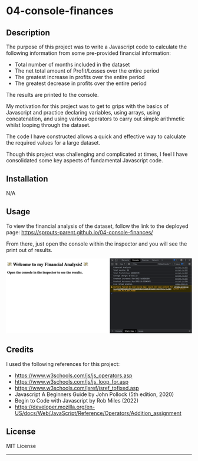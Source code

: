 # 04-console-finances
## Description

The purpose of this project was to write a Javascript code to calculate the following information from some pre-provided financial information:

- Total number of months included in the dataset
- The net total amount of Profit/Losses over the entire period
- The greatest increase in profits over the entire period
- The greatest decrease in profits over the entire period

The results are printed to the console.

My motivation for this project was to get to grips with the basics of Javascript and practice declaring variables, using arrays, using concatenation, and using various operators to carry out simple arithmetic whilst looping through the dataset.

The code I have constructed allows a quick and effective way to calculate the required values for a large dataset.

Though this project was challenging and complicated at times, I feel I have consolidated some key aspects of fundamental Javascript code. 

## Installation

N/A

## Usage

To view the financial analysis of the dataset, follow the link to the deployed page: https://sprouts-parent.github.io/04-console-finances/ 

From there, just open the console within the inspector and you will see the print out of results.

![screenshot of application](assets/console-finances-screenshot.png)

## Credits

I used the following references for this project:
- https://www.w3schools.com/js/js_operators.asp
- https://www.w3schools.com/js/js_loop_for.asp
- https://www.w3schools.com/jsref/jsref_tofixed.asp 
- Javascript A Beginners Guide by John Pollock (5th edition, 2020)
- Begin to Code with Javascript by Rob Miles (2022)
- https://developer.mozilla.org/en-US/docs/Web/JavaScript/Reference/Operators/Addition_assignment

## License

MIT License

---
